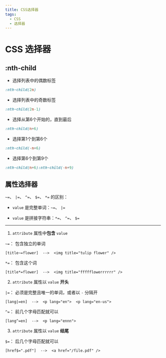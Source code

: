 ```yaml
---
title: CSS选择器
tags:
  - CSS
  - 选择器
---
```


<script setup>
import NthChild from './components/NthChild.vue'
</script>

# CSS 选择器

## :nth-child

* 选择列表中的偶数标签

```css
:nth-child(2n)
```

<NthChild class='aa'></NthChild>

* 选择列表中的奇数标签

```css
:nth-child(2n-1)
```

<NthChild class='bb'></NthChild>

* 选择从第6个开始的，直到最后

```css
:nth-child(n+6)
```

<NthChild class='cc'></NthChild>

* 选择第1个到第6个

```css
:nth-child(-n+6)
```

<NthChild class='dd'></NthChild>

* 选择第6个到第9个

```css
:nth-child(n+6):nth-child(-n+9)
```

<NthChild class='ee'></NthChild>

## 属性选择器

`~=`、 `|=`、 `^=`、 `$=`、 `*=` 的区别：

- `value` 是完整单词：`~=`、 `|=`

- `value` 是拼接字符串：`*=`、 `^=`、 `$=`

---
1. `attribute` 属性中**包含** `value`

`~=`： 包含独立的单词
```
[title~=flower]  -->  <img title="tulip flower" />
```

`*=`： 包含这个词
```
[title*=flower]  -->  <img title="ffffflowerrrrrr" />
```

2. `attribute` 属性以 `value` **开头**

`|=`： 必须是完整且唯一的单词，或者以 `-` 分隔开
```
[lang|=en]  -->  <p lang="en">  <p lang="en-us">
```

`^=`： 前几个字母匹配就可以
```
[lang^=en]  -->  <p lang="ennn">
```

3. `attribute` 属性以 `value` **结尾**

`$=`： 后几个字母匹配就可以
```
[href$=".pdf"]  -->  <a href="/file.pdf" />
```


